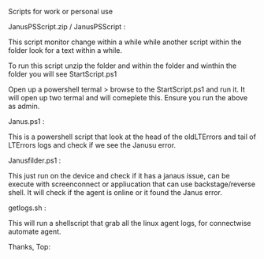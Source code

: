Scripts for work or personal use 


JanusPSScript.zip / JanusPSScript :

This script monitor change within a while while another script within the folder look for a text within a while.

To run this script unzip the folder and within the folder and winthin the folder you will see StartScript.ps1 

Open up a powershell termal > browse to the StartScript.ps1 and run it. It will open up two termal and will comeplete this. 
Ensure you run the above as admin. 



Janus.ps1 :

This is a powershell script that look at the head of the oldLTErrors and tail of LTErrors logs and check if we see the Janusu error. 


Janusfilder.ps1 :

This just run on the device and check if it has a janaus issue, can be execute with screenconnect or appliucation that can use backstage/reverse shell. It will check if the agent is online or it found the Janus error. 


getlogs.sh : 

This will run a shellscript that grab all the linux agent logs, for connectwise automate agent.  


Thanks, 
Top:



